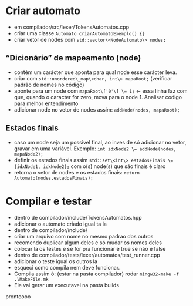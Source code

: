 # Criar automato

- em compilador/src/lexer/TokensAutomatos.cpp  
- criar uma classe ```Automato criarAutomatoExemplo() {}```  
- criar vetor de nodes com ```std::vector\<NodeAutomato\> nodes;```

## “Dicionário” de mapeamento (node)

- contém um carácter que aponta para qual node esse carácter leva.  
- criar com ```std::unordered\_map\<char, int\> mapaRoot;``` (verificar padrão de nomes no código)  
- aponte para um node com ```mapaRoot\['0'\] \= 1;``` \<- essa linha faz com que, quando o caracter for zero, mova para o node 1\. Analisar codigo para melhor entendimento  
- adicionar node no vetor de nodes assim: ```addNode(nodes, mapaRoot);```

## Estados finais

- caso um node seja um possivel final, ao inves de só adicionar no vetor, gravar em uma variável. Exemplo:  ```int idxNode2 \= addNode(nodes, mapaNode2);```  
- definir os estados finais assim ```std::set\<int\> estadosFinais \= {idxNode1, idxNode2};``` com o(s) node(s) que são finais é claro  
- retorna o vetor de nodes e os estados finais: ```return Automato(nodes,estadosFinais);```

# Compilar e testar

- dentro de compilador/include/TokensAutomatos.hpp   
- adicionar o automato criado igual ta la  
- dentro de compilador/include/  
- criar um arquivo com nome no mesmo padrao dos outros  
- recomendo duplicar algum deles e só mudar os nomes deles  
- colocar la os testes e se for pra funcionar é true se não é false  
- dentro de compilador/tests/lexer/automatos/test\_runner.cpp  
- adicionar o teste igual os outros la  
- esqueci como compila nem deve funcionar.
- Compila assim ó: (estar na pasta compilador) rodar ```mingw32-make -f .\MakeFile.mk```
- Ele vai gerar um executavel na pasta builds

prontoooo
